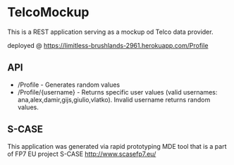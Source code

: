 TelcoMockup
===========

This is a REST application serving as a mockup od Telco data provider.

deployed @ https://limitless-brushlands-2961.herokuapp.com/Profile

API
---

* /Profile            - Generates random values
* /Profile/{username} - Returns specific user values (valid usernames: ana,alex,damir,gijs,giulio,vlatko). Invalid username returns random values.

S-CASE
------

This application was generated via rapid prototyping MDE tool that is a part of FP7 EU project S-CASE http://www.scasefp7.eu/
